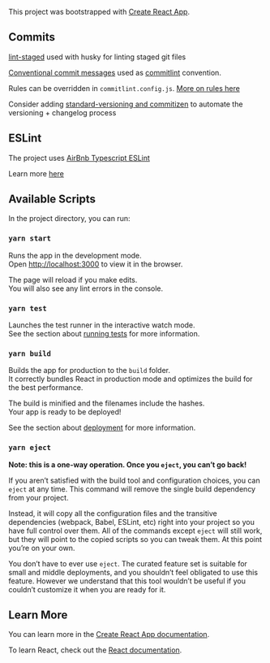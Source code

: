 This project was bootstrapped with [Create React App](https://github.com/facebook/create-react-app).

## Commits

[lint-staged](https://github.com/okonet/lint-staged) used with husky for linting staged git files

[Conventional commit messages](https://github.com/conventional-commits/conventionalcommits.org) used as [commitlint](https://github.com/conventional-changelog/commitlint) convention.

Rules can be overridden in `commitlint.config.js`. [More on rules here](https://github.com/conventional-changelog/commitlint/blob/master/docs/reference-rules.md)

Consider adding [standard-versioning and commitizen](https://medium.com/@klauskpm/how-to-create-good-commit-messages-67943d30cced) to automate the versioning + changelog process

## ESLint

The project uses [AirBnb Typescript ESLint](https://github.com/iamturns/eslint-config-airbnb-typescript)

Learn more [here](https://github.com/typescript-eslint/typescript-eslint/blob/master/docs/getting-started/linting/README.md)

## Available Scripts

In the project directory, you can run:

### `yarn start`

Runs the app in the development mode.<br />
Open [http://localhost:3000](http://localhost:3000) to view it in the browser.

The page will reload if you make edits.<br />
You will also see any lint errors in the console.

### `yarn test`

Launches the test runner in the interactive watch mode.<br />
See the section about [running tests](https://facebook.github.io/create-react-app/docs/running-tests) for more information.

### `yarn build`

Builds the app for production to the `build` folder.<br />
It correctly bundles React in production mode and optimizes the build for the best performance.

The build is minified and the filenames include the hashes.<br />
Your app is ready to be deployed!

See the section about [deployment](https://facebook.github.io/create-react-app/docs/deployment) for more information.

### `yarn eject`

**Note: this is a one-way operation. Once you `eject`, you can’t go back!**

If you aren’t satisfied with the build tool and configuration choices, you can `eject` at any time. This command will remove the single build dependency from your project.

Instead, it will copy all the configuration files and the transitive dependencies (webpack, Babel, ESLint, etc) right into your project so you have full control over them. All of the commands except `eject` will still work, but they will point to the copied scripts so you can tweak them. At this point you’re on your own.

You don’t have to ever use `eject`. The curated feature set is suitable for small and middle deployments, and you shouldn’t feel obligated to use this feature. However we understand that this tool wouldn’t be useful if you couldn’t customize it when you are ready for it.

## Learn More

You can learn more in the [Create React App documentation](https://facebook.github.io/create-react-app/docs/getting-started).

To learn React, check out the [React documentation](https://reactjs.org/).
